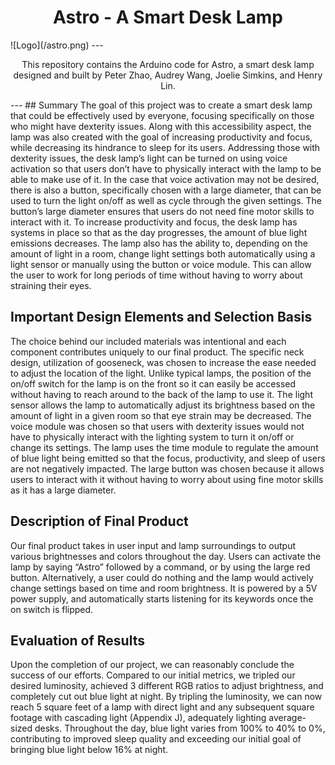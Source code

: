 <h1 align="center">
Astro - A Smart Desk Lamp
</h1>
![Logo](/astro.png)
---
<p align="center">
This repository contains the Arduino code for Astro, a smart desk lamp designed and built by Peter Zhao, Audrey Wang, Joelie Simkins, and Henry Lin.
</p>
---
## Summary
The goal of this project was to create a smart desk lamp that could be effectively used by everyone, focusing specifically on those who might have dexterity issues. Along with this accessibility aspect, the lamp was also created with the goal of increasing productivity and focus, while decreasing its hindrance to sleep for its users. Addressing those with dexterity issues, the desk lamp’s light can be turned on using voice activation so that users don’t have to physically interact with the lamp to be able to make use of it. In the case that voice activation may not be desired, there is also a button, specifically chosen with a large diameter, that can be used to turn the light on/off as well as cycle through the given settings. The button’s large diameter ensures that users do not need fine motor skills to interact with it. To increase productivity and focus, the desk lamp has systems in place so that as the day progresses, the amount of blue light emissions decreases. The lamp also has the ability to, depending on the amount of light in a room, change light settings both automatically using a light sensor or manually using the button or voice module. This can allow the user to work for long periods of time without having to worry about straining their eyes. 

## Important Design Elements and Selection Basis
The choice behind our included materials was intentional and each component contributes uniquely to our final product. The specific neck design, utilization of gooseneck, was chosen to increase the ease needed to adjust the location of the light. Unlike typical lamps, the position of the on/off switch for the lamp is on the front so it can easily be accessed without having to reach around to the back of the lamp to use it. The light sensor allows the lamp to automatically adjust its brightness based on the amount of light in a given room so that eye strain may be decreased. The voice module was chosen so that users with dexterity issues would not have to physically interact with the lighting system to turn it on/off or change its settings. The lamp uses the time module to regulate the amount of blue light being emitted so that the focus, productivity, and sleep of users are not negatively impacted. The large button was chosen because it allows users to interact with it without having to worry about using fine motor skills as it has a large diameter. 

## Description of Final Product
Our final product takes in user input and lamp surroundings to output various brightnesses and colors throughout the day. Users can activate the lamp by saying “Astro” followed by a command, or by using the large red button. Alternatively, a user could do nothing and the lamp would actively change settings based on time and room brightness. It is powered by a 5V power supply, and automatically starts listening for its keywords once the on switch is flipped.

## Evaluation of Results
Upon the completion of our project, we can reasonably conclude the success of our efforts. Compared to our initial metrics, we tripled our desired luminosity, achieved 3 different RGB ratios to adjust brightness, and completely cut out blue light at night. By tripling the luminosity, we can now reach 5 square feet of a lamp with direct light and any subsequent square footage with cascading light (Appendix J), adequately lighting average-sized desks. Throughout the day, blue light varies from 100% to 40% to 0%, contributing to improved sleep quality and exceeding our initial goal of bringing blue light below 16% at night.
